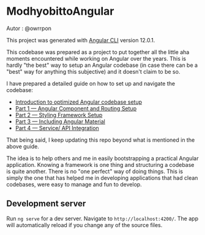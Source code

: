# ModhyobittoAngular
Autor : @owrrpon



This project was generated with [Angular CLI](https://github.com/angular/angular-cli) version 12.0.1.

This codebase was prepared as a project to put together all the little aha moments encountered while working on Angular over the years. This is hardly "the best" way to setup an Angular codebase (in case there can be a "best" way for anything this subjective) and it doesn't claim to be so.

I have prepared a detailed guide on how to set up and navigate the codebase:

- [Introduction to optimized Angular codebase setup](https://owrrpon.medium.com/introduction-to-optimized-angular-codebase-setup-d60552dcb59a)
- [Part 1 — Angular Component and Routing Setup](https://owrrpon.medium.com/optimized-angular-component-and-routing-setup-f39d675ac3dc)
- [Part 2 — Styling Framework Setup](https://owrrpon.medium.com/optimized-styling-framework-setup-for-angular-add6646b19d9)
- [Part 3 — Including Angular Material](https://owrrpon.medium.com/optimized-angular-material-setup-21ea8ea2b8)
- [Part 4 — Service/ API Integration](https://owrrpon.medium.com/optimized-service-api-integration-for-angular-476eac8dc5c9)


That being said, I keep updating this repo beyond what is mentioned in the above guide. 

The idea is to help others and me in easily bootstrapping a practical Angular application. Knowing a framework is one thing and structuring a codebase is quite another. There is no "one perfect" way of doing things. This is simply the one that has helped me in developing applications that had clean codebases, were easy to manage and fun to develop.


## Development server

Run `ng serve` for a dev server. Navigate to `http://localhost:4200/`. The app will automatically reload if you change any of the source files.

